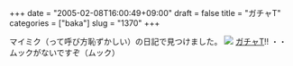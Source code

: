 +++
date = "2005-02-08T16:00:49+09:00"
draft = false
title = "ガチャT"
categories = ["baka"]
slug = "1370"
+++

マイミク（って呼び方恥ずかしい）の日記で見つけました。
<img src="http://shop.fujitvkids.co.jp/kids/shopping/image/goods_l/GA26OR-110001.jpg">
<a href="http://shop.fujitvkids.co.jp/kids/event/special/gacha-t.asp" target="_blank">ガチャT</a>!!
・・ムックがないですぞ（ムック）
